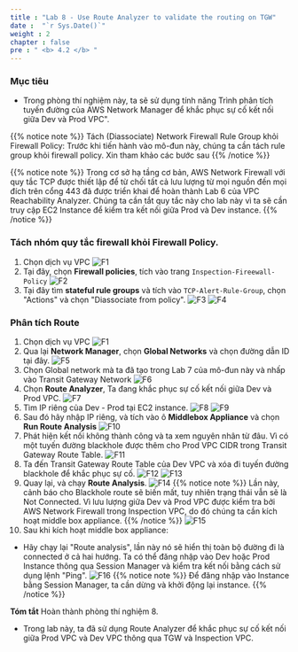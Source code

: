 ```yaml
---
title : "Lab 8 - Use Route Analyzer to validate the routing on TGW"
date :  "`r Sys.Date()`" 
weight : 2
chapter : false
pre : " <b> 4.2 </b> "
---
```

### Mục tiêu
- Trong phòng thí nghiệm này, ta sẽ sử dụng tính năng Trình phân tích tuyến đường của AWS Network Manager để khắc phục sự cố kết nối giữa Dev và Prod VPC".

{{% notice note %}}
Tách (Diassociate) Network Firewall Rule Group khỏi Firewall Policy:
Trước khi tiến hành vào mô-đun này, chúng ta cần tách rule group khỏi firewall policy. Xin tham khảo các bước sau
{{% /notice %}}

{{% notice note %}}
Trong cơ sở hạ tầng cơ bản, AWS Network Firewall với quy tắc TCP được thiết lập để từ chối tất cả lưu lượng từ mọi nguồn đến mọi đích trên cổng 443 đã được triển khai để hoàn thành Lab 6 của VPC Reachability Analyzer. Chúng ta cần tắt quy tắc này cho lab này vì ta sẽ cần truy cập EC2 Instance để kiểm tra kết nối giữa Prod và Dev instance.
{{% /notice %}}

### Tách nhóm quy tắc firewall khỏi Firewall Policy.
1. Chọn dịch vụ VPC
![F1](/images/1/F1.png)
2. Tại đây, chọn **Firewall policies**, tích vào trang `Inspection-Fireewall-Policy`
![F2](/images/1/F2.png)
3. Tại đây tìm **stateful rule groups** và tích vào `TCP-Alert-Rule-Group`, chọn "Actions" và chọn "Diassociate from policy".
![F3](/images/1/F3.png)
![F4](/images/1/F4.png)

### Phân tích Route
1. Chọn dịch vụ VPC
![F1](/images/1/F1.png)
2. Qua lại **Network Manager**, chọn **Global Networks** và chọn đường dẫn ID tại đây.
![F5](/images/1/F5.png)
3. Chọn Global network mà ta đã tạo trong Lab 7 của mô-đun này và nhấp vào Transit Gateway Network
![F6](/images/1/F6.png)
7. Chọn **Route Analyzer**, Ta đang khắc phục sự cố kết nối giữa Dev và Prod VPC.
![F7](/images/1/F7.png)
8. Tìm IP riêng của Dev - Prod tại EC2 instance.
![F8](/images/1/F8.png)
![F9](/images/1/F9.png)
8. Sau đó hãy nhập IP riêng, và tích vào ô **Middlebox Appliance** và chọn **Run Route Analysis**
![F10](/images/1/F10.png)
9. Phát hiện kết nối không thành công và ta xem nguyên nhân từ đâu. Vì có một tuyến đường blackhole được thêm cho Prod VPC CIDR trong Transit Gateway Route Table.
![F11](/images/1/F11.png)
10. Ta đến Transit Gateway Route Table của Dev VPC và xóa đi tuyến đường blackhole để khắc phục sự cố.
![F12](/images/1/F12.png)
![F13](/images/1/F13.png)
11. Quay lại, và chạy **Route Analysis**.
![F14](/images/1/F14.png)
{{% notice note %}}
Lần này, cảnh báo cho Blackhole route sẽ biến mất, tuy nhiên trạng thái vẫn sẽ là Not Connected. Vì lưu lượng giữa Dev và Prod VPC được kiểm tra bởi AWS Network Firewall trong Inspection VPC, do đó chúng ta cần kích hoạt middle box appliance.
{{% /notice %}}
![F15](/images/1/F15.png)
12. Sau khi kích hoạt middle box appliance:
- Hãy chạy lại "Route analysis", lần này nó sẽ hiển thị toàn bộ đường đi là connected ở cả hai hướng. Ta có thể đăng nhập vào Dev hoặc Prod Instance thông qua Session Manager và kiểm tra kết nối bằng cách sử dụng lệnh "Ping".
![F16](/images/1/F16.png)
{{% notice note %}}
Để đăng nhập vào Instance bằng Session Manager, ta cần dừng và khởi động lại instance.
{{% /notice %}}

**Tóm tắt** Hoàn thành phòng thí nghiệm 8.
- Trong lab này, ta đã sử dụng Route Analyzer để khắc phục sự cố kết nối giữa Prod VPC và Dev VPC thông qua TGW và Inspection VPC.